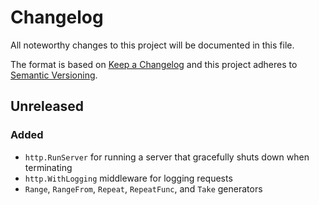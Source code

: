 # Changelog

All noteworthy changes to this project will be documented in this file.

The format is based on [Keep a Changelog](http://keepachangelog.com/en/1.0.0/) and this project adheres to [Semantic
Versioning](http://semver.org/spec/v2.0.0.html).

## Unreleased

### Added

* `http.RunServer` for running a server that gracefully shuts down when terminating
* `http.WithLogging` middleware for logging requests
* `Range`, `RangeFrom`, `Repeat`, `RepeatFunc`, and `Take` generators

